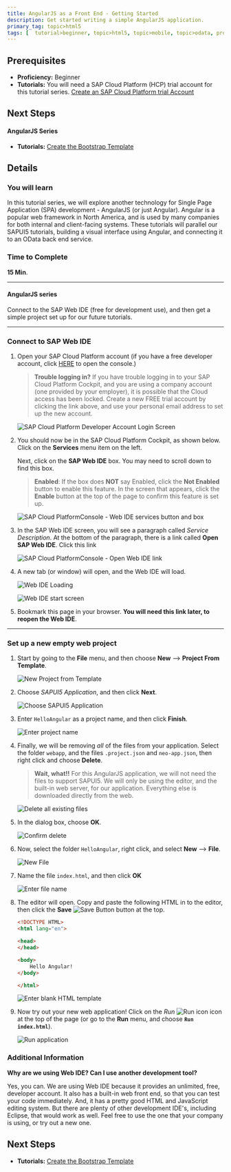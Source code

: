 ```yaml
---
title: AngularJS as a Front End - Getting Started
description: Get started writing a simple AngularJS application.
primary_tag: topic>html5
tags: [  tutorial>beginner, topic>html5, topic>mobile, topic>odata, products>sap-cloud-platform ]
---
```

## Prerequisites  
 - **Proficiency:** Beginner
 - **Tutorials:** You will need a SAP Cloud Platform (HCP) trial account for this tutorial series.  [Create an SAP Cloud Platform trial Account](https://www.sap.com/developer/tutorials/hcp-create-trial-account.html)

## Next Steps
#### AngularJS Series
 - **Tutorials:** [Create the Bootstrap Template](https://www.sap.com/developer/tutorials/angular-bootstrap-template.html)

## Details
### You will learn  
In this tutorial series, we will explore another technology for Single Page Application (SPA) development - AngularJS (or just Angular).  Angular is a popular web framework in North America, and is used by many companies for both internal and client-facing systems.  These tutorials will parallel our SAPUI5 tutorials, building a visual interface using Angular, and connecting it to an OData back end service.

### Time to Complete
**15 Min**.

---
#### AngularJS series
Connect to the SAP Web IDE (free for development use), and then get a simple project set up for our future tutorials.

---

### Connect to SAP Web IDE

1.  Open your SAP Cloud Platform account (if you have a free developer account, click [HERE](https://account.hanatrial.ondemand.com/) to open the console.)

    >**Trouble logging in?** If you have trouble logging in to your SAP Cloud Platform Cockpit, and you are using a company account (one provided by your employer), it is possible that the Cloud access has been locked.  Create a new FREE trial account by clicking the link above, and use your personal email address to set up the new account.

    ![SAP Cloud Platform Developer Account Login Screen](1-1.png)

2.  You should now be in the SAP Cloud Platform Cockpit, as shown below.  Click on the **Services** menu item on the left.  

    Next, click on the **SAP Web IDE** box.  You may need to scroll down to find this box.

    >**Enabled**: If the box does **NOT** say Enabled, click the **Not Enabled** button to enable this feature.  In the screen that appears, click the **Enable** button at the top of the page to confirm this feature is set up.

    ![SAP Cloud PlatformConsole - Web IDE services button and box](1-2.png)

3.  In the SAP Web IDE screen, you will see a paragraph called *Service Description*.  At the bottom of the paragraph, there is a link called **Open SAP Web IDE**.  Click this link

    ![SAP Cloud PlatformConsole - Open Web IDE link](1-3.png)

4.  A new tab (or window) will open, and the Web IDE will load.

    ![Web IDE Loading](1-4a.png)

    ![Web IDE start screen](1-4b.png)

5.  Bookmark this page in your browser.  **You will need this link later, to reopen the Web IDE**.

---

### Set up a new empty web project

1.  Start by going to the **File** menu, and then choose **New** --> **Project From Template**.

    ![New Project from Template](2-1.png)

2.  Choose *SAPUI5 Application*, and then click **Next**.

    ![Choose SAPUI5 Application](2-2.png)

3.  Enter `HelloAngular` as a project name, and then click **Finish**.

    ![Enter project name](2-3.png)

4.  Finally, we will be removing *all* of the files from your application.  Select the folder `webapp`, and the files `.project.json` and `neo-app.json`, then right click and choose **Delete**.

    >**Wait, what!!** For this AngularJS application, we will not need the files to support SAPUI5.  We will only be using the editor, and the built-in web server, for our application.  Everything else is downloaded directly from the web.

    ![Delete all existing files](2-4.png)

5.  In the dialog box, choose **OK**.

    ![Confirm delete](2-5.png)

6.  Now, select the folder `HelloAngular`, right click, and select **New** --> **File**.

    ![New File](2-6.png)

7.  Name the file `index.html`, and then click **OK**

    ![Enter file name](2-7.png)

8.  The editor will open.  Copy and paste the following HTML in to the editor, then click the **Save** ![Save Button](save-button.png) button at the top.

    ```html
    <!DOCTYPE HTML>
    <html lang="en">

    <head>
    </head>

    <body>
        Hello Angular!
    </body>

    </html>
    ```

    ![Enter blank HTML template](2-8.png)

9.  Now try out your new web application!  Click on the *Run* ![Run icon](run-button.png) icon at the top of the page (or go to the **Run** menu, and choose **`Run index.html`**).

    ![Run application](2-9.png)




### Additional Information
**Why are we using Web IDE?  Can I use another development tool?**

Yes, you can.   We are using Web IDE because it provides an unlimited, free, developer account.  It also has a built-in web front end, so that you can test your code immediately.  And, it has a pretty good HTML and JavaScript editing system.  But there are plenty of other development IDE's, including Eclipse, that would work as well.  Feel free to use the one that your company is using, or try out a new one.

## Next Steps
 - **Tutorials:** [Create the Bootstrap Template](https://www.sap.com/developer/tutorials/angular-bootstrap-template.html)

